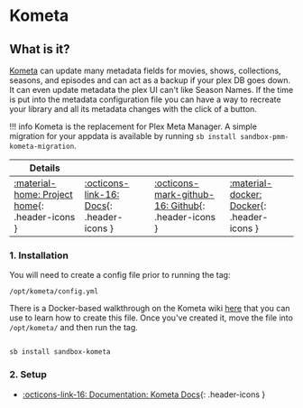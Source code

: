 # Kometa

## What is it?

[Kometa](https://github.com/Kometa-Team/Kometa) can update many metadata fields for movies, shows, collections, seasons, and episodes and can act as a backup if your plex DB goes down. It can even update metadata the plex UI can't like Season Names. If the time is put into the metadata configuration file you can have a way to recreate your library and all its metadata changes with the click of a button.

!!! info
    Kometa is the replacement for Plex Meta Manager. A simple migration for your appdata is available by running `sb install sandbox-pmm-kometa-migration`.

| Details     |             |             |             |
|-------------|-------------|-------------|-------------|
| [:material-home: Project home](https://github.com/Kometa-Team/Kometa){: .header-icons } | [:octicons-link-16: Docs](https://kometa.wiki){: .header-icons } | [:octicons-mark-github-16: Github](https://github.com/Kometa-Team/Kometa){: .header-icons } | [:material-docker: Docker](https://hub.docker.com/r/kometateam/kometa){: .header-icons }|

### 1. Installation

You will need to create a config file prior to running the tag:

`/opt/kometa/config.yml`

There is a Docker-based walkthrough on the Kometa wiki [here](https://kometa.wiki/en/latest/kometa/install/docker/) that you can use to learn how to create this file.  Once you've created it, move the file into `/opt/kometa/` and then run the tag.

``` shell

sb install sandbox-kometa

```

### 2. Setup

- [:octicons-link-16: Documentation: Kometa Docs](https://kometa.wiki){: .header-icons }
